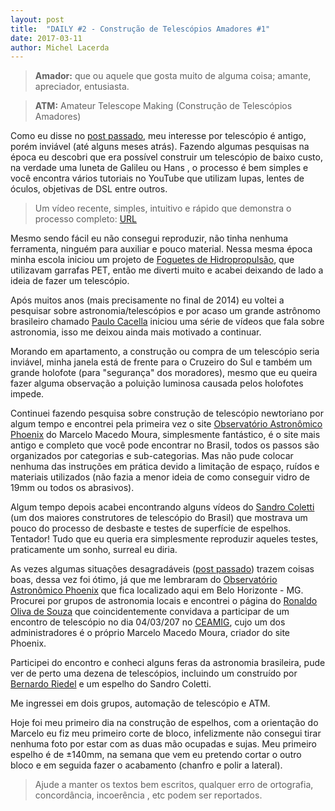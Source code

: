 ```yaml
---
layout: post
title:  "DAILY #2 - Construção de Telescópios Amadores #1"
date: 2017-03-11
author: Michel Lacerda
---
```



> **Amador:** que ou aquele que gosta muito de alguma coisa; amante, apreciador, entusiasta.

>**ATM:**  Amateur Telescope Making (Construção de Telescópios Amadores)

Como eu disse no [post passado](/post/daily-1-vies-de-falso-consenso-na-astronomia-astrofotografia-amadora), meu interesse por telescópio é antigo, porém inviável (até alguns meses atrás). Fazendo algumas pesquisas na época eu descobri que era possível construir um telescópio de baixo custo, na verdade uma luneta de Galileu ou Hans , o processo é bem simples e você encontra vários tutoriais no YouTube que utilizam lupas, lentes de óculos, objetivas de DSL entre outros. 

> Um vídeo recente, simples, intuitivo e rápido que demonstra o processo completo: [URL](http://revistagalileu.globo.com/Ciencia/Espaco/noticia/2015/03/faca-voce-mesmo-luneta-de-galileu-por-apenas-r-50.html)

Mesmo sendo fácil eu não consegui reproduzir, não tinha nenhuma ferramenta, ninguém para auxiliar e pouco material. Nessa mesma época minha escola iniciou um projeto de [Foguetes de Hidropropulsão](https://www.youtube.com/watch?v=3q4bKckj5OE), que utilizavam garrafas PET, então me diverti muito e acabei deixando de lado a ideia de fazer um telescópio.

Após muitos anos (mais precisamente no final de 2014) eu voltei a pesquisar sobre astronomia/telescópios e por acaso um grande astrônomo brasileiro chamado [Paulo Cacella](https://www.youtube.com/watch?v=p7_QjqbXsXs&t=45s) iniciou uma série de vídeos que fala sobre astronomia, isso me deixou ainda mais motivado a continuar.

Morando em apartamento, a construção ou compra de um telescópio seria inviável, minha janela está de frente para o Cruzeiro do Sul e também um grande holofote (para "segurança" dos moradores), mesmo que eu queira fazer alguma observação a poluição luminosa causada pelos holofotes impede.

Continuei fazendo pesquisa sobre construção de telescópio newtoriano por algum tempo e encontrei pela primeira vez o site [Observatório Astronômico Phoenix](http://www.observatorio-phoenix.org/) do Marcelo Macedo Moura, simplesmente fantástico, é o site mais antigo e completo que você pode encontrar no Brasil, todos os passos são organizados por categorias e sub-categorias. Mas não pude colocar nenhuma das instruções em prática devido a limitação de espaço, ruídos e materiais utilizados (não fazia a menor ideia de como conseguir vidro de 19mm ou todos os abrasivos).

Algum tempo depois acabei encontrando alguns vídeos do [Sandro Coletti](https://www.youtube.com/channel/UCt1rVbEz2GQREJKHnE-VEOg) (um dos maiores construtores de telescópio do Brasil) que mostrava um pouco do processo de desbaste e testes de superfície de espelhos. Tentador! Tudo que eu queria era simplesmente reproduzir aqueles testes, praticamente um sonho, surreal eu diria.

As vezes algumas situações desagradáveis ([post passado](/post/daily-1-vies-de-falso-consenso-na-astronomia-astrofotografia-amadora)) trazem coisas boas, dessa vez foi ótimo, já que me lembraram do [Observatório Astronômico Phoenix](http://www.observatorio-phoenix.org/) que fica localizado aqui em Belo Horizonte - MG. Procurei por grupos de astronomia locais e encontrei o página do [Ronaldo Oliva de Souza](https://www.facebook.com/astronomiaembh/?fref=ts) que coincidentemente convidava a participar de um encontro de telescópio no dia 04/03/207 no [CEAMIG](http://www.ceamig.org.br/), cujo um dos administradores é o próprio Marcelo Macedo Moura, criador do site Phoenix.

Participei do encontro e conheci alguns feras da astronomia brasileira, pude ver de perto uma dezena de telescópios, incluindo um construído por [Bernardo Riedel](http://www.telescopios.com.br/) e um espelho do Sandro Coletti.

Me ingressei em dois grupos, automação de telescópio e ATM.

Hoje foi meu primeiro dia na construção de espelhos, com a orientação do Marcelo eu fiz meu primeiro corte de bloco, infelizmente não consegui tirar nenhuma foto por estar com as duas mão ocupadas e sujas. Meu primeiro espelho é de ±140mm, na semana que vem eu pretendo cortar o outro bloco e em seguida fazer o acabamento (chanfro e polir a lateral).

> Ajude a manter os textos bem escritos, qualquer erro de ortografia, concordância, incoerência , etc podem ser reportados. 


